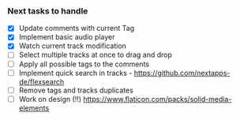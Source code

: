 ### Next tasks to handle

- [x] Update comments with current Tag
- [x] Implement basic audio player
- [x] Watch current track modification
- [ ] Select multiple tracks at once to drag and drop
- [ ] Apply all possible tags to the comments
- [ ] Implement quick search in tracks - https://github.com/nextapps-de/flexsearch
- [ ] Remove tags and tracks duplicates
- [ ] Work on design (!!) https://www.flaticon.com/packs/solid-media-elements
